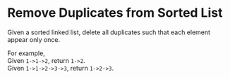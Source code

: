 Remove Duplicates from Sorted List
===================================
Given a sorted linked list, delete all duplicates such that each element appear only once.

For example,    
Given `1->1->2`, return `1->2`.    
Given `1->1->2->3->3`, return `1->2->3`.
